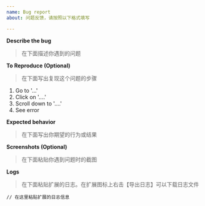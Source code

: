```yaml
---
name: Bug report
about: 问题反馈，请按照以下格式填写

---
```


**Describe the bug**
> 在下面描述你遇到的问题

**To Reproduce (Optional)**
> 在下面写出复现这个问题的步骤
1. Go to '...'
2. Click on '....'
3. Scroll down to '....'
4. See error

**Expected behavior**
> 在下面写出你期望的行为或结果

**Screenshots (Optional)**
> 在下面粘贴你遇到问题时的截图

**Logs**
> 在下面粘贴扩展的日志。在扩展图标上右击【导出日志】可以下载日志文件
```text
// 在这里粘贴扩展的日志信息
```
